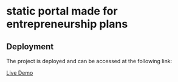 # static portal made for entrepreneurship plans
## Deployment

The project is deployed and can be accessed at the following link:

[Live Demo](https://kowshikdontu.github.io/Strideo-assist/)

